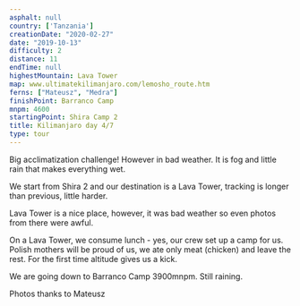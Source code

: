 ```yaml
---
asphalt: null
country: ['Tanzania']
creationDate: "2020-02-27"
date: "2019-10-13"
difficulty: 2
distance: 11
endTime: null
highestMountain: Lava Tower
map: www.ultimatekilimanjaro.com/lemosho_route.htm
ferns: ["Mateusz", "Medra"]
finishPoint: Barranco Camp
mnpm: 4600
startingPoint: Shira Camp 2
title: Kilimanjaro day 4/7
type: tour
---
```


Big acclimatization challenge! However in bad weather. It is fog and little rain that makes everything wet.

We start from Shira 2 and our destination is a Lava Tower, tracking is longer than previous, little harder.

Lava Tower is a nice place, however, it was bad weather so even photos from there were awful.

On a Lava Tower, we consume lunch - yes, our crew set up a camp for us. Polish mothers will be proud of us, we ate only meat (chicken) and leave the rest. For the first time altitude gives us a kick.

We are going down to Barranco Camp 3900mnpm. Still raining.

Photos thanks to Mateusz
